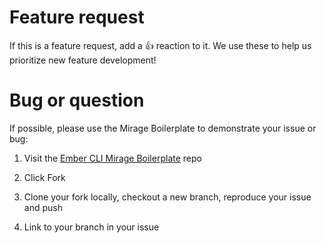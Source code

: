 # Feature request

If this is a feature request, add a 👍 reaction to it. We use these to help us prioritize new feature development!

# Bug or question

If possible, please use the Mirage Boilerplate to demonstrate your issue or bug:

1. Visit the [Ember CLI Mirage Boilerplate](https://github.com/samselikoff/ember-cli-mirage-boilerplate) repo

2. Click Fork

3. Clone your fork locally, checkout a new branch, reproduce your issue and push

4. Link to your branch in your issue
